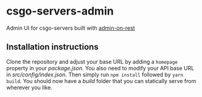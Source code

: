 # csgo-servers-admin
Admin UI for csgo-servers built with [admin-on-rest](https://github.com/marmelab/admin-on-rest)
## Installation instructions
Clone the repository and adjust your base URL by adding a `homepage` property in your *package.json*. You also need to modify your API base URL in *src/config/index.json*. Then simply run `npm install` followed by `yarn build`. You should now have a *build* folder that you can statically serve from wherever you like.